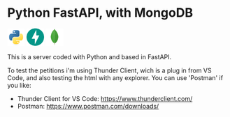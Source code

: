 # Python FastAPI, with MongoDB
<div>
  <img src="https://github.com/devicons/devicon/blob/master/icons/python/python-original.svg" title="Python" **alt="Python" width="40" height="40"/>
  <img src="https://github.com/devicons/devicon/blob/master/icons/fastapi/fastapi-original.svg" title="fastapi" **alt="fastapi" width="40" height="40"/>
  <img src="https://github.com/devicons/devicon/blob/master/icons/mongodb/mongodb-original.svg" title="mongodb" **alt="mongodb" width="40" height="40"/>

This is a server coded with Python and based in FastAPI.

To test the petitions i'm using Thunder Client, wich is a plug in from VS Code, and also testing the html with any explorer. You can use 'Postman' if you like:

- Thunder Client for VS Code: https://www.thunderclient.com/
- Postman: https://www.postman.com/downloads/
